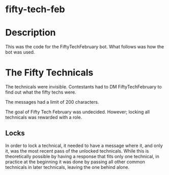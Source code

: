 # fifty-tech-feb

# Description

This was the code for the FiftyTechFebruary bot. What follows was how the bot was used.

# The Fifty Technicals
The technicals were invisible. Contestants had to DM FiftyTechFebruary to find out what the fifty techs were.

The messages had a limit of 200 characters.

The goal of Fifty Tech February was undecided. However; locking all technicals was rewarded with a role.

## Locks

In order to lock a technical, it needed to have a message where it, and only it, was the most recent pass of the unlocked technicals. While this is theoretically possible by having a response that fits only one technical, in practice at the beginning it was done by passing all other common technicals in later technicals, leaving the one behind alone.
